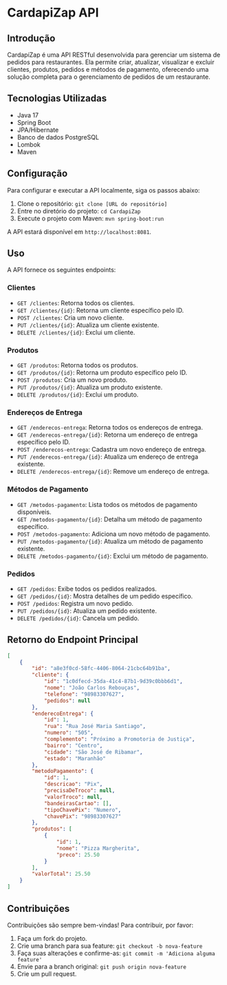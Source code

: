 # CardapiZap API

## Introdução

CardapiZap é uma API RESTful desenvolvida para gerenciar um sistema de pedidos para restaurantes. 
Ela permite criar, atualizar, visualizar e excluir clientes, produtos, pedidos e métodos de pagamento, oferecendo uma solução completa para o gerenciamento de pedidos de um restaurante.

## Tecnologias Utilizadas

- Java 17
- Spring Boot
- JPA/Hibernate
- Banco de dados PostgreSQL
- Lombok
- Maven

## Configuração

Para configurar e executar a API localmente, siga os passos abaixo:

1. Clone o repositório: `git clone [URL do repositório]`
2. Entre no diretório do projeto: `cd CardapiZap`
3. Execute o projeto com Maven: `mvn spring-boot:run`

A API estará disponível em `http://localhost:8081`.

## Uso

A API fornece os seguintes endpoints:

### Clientes
- `GET /clientes`: Retorna todos os clientes.
- `GET /clientes/{id}`: Retorna um cliente específico pelo ID.
- `POST /clientes`: Cria um novo cliente.
- `PUT /clientes/{id}`: Atualiza um cliente existente.
- `DELETE /clientes/{id}`: Exclui um cliente.

### Produtos
- `GET /produtos`: Retorna todos os produtos.
- `GET /produtos/{id}`: Retorna um produto específico pelo ID.
- `POST /produtos`: Cria um novo produto.
- `PUT /produtos/{id}`: Atualiza um produto existente.
- `DELETE /produtos/{id}`: Exclui um produto.

### Endereços de Entrega
- `GET /enderecos-entrega`: Retorna todos os endereços de entrega.
- `GET /enderecos-entrega/{id}`: Retorna um endereço de entrega específico pelo ID.
- `POST /enderecos-entrega`: Cadastra um novo endereço de entrega.
- `PUT /enderecos-entrega/{id}`: Atualiza um endereço de entrega existente.
- `DELETE /enderecos-entrega/{id}`: Remove um endereço de entrega.

### Métodos de Pagamento
- `GET /metodos-pagamento`: Lista todos os métodos de pagamento disponíveis.
- `GET /metodos-pagamento/{id}`: Detalha um método de pagamento específico.
- `POST /metodos-pagamento`: Adiciona um novo método de pagamento.
- `PUT /metodos-pagamento/{id}`: Atualiza um método de pagamento existente.
- `DELETE /metodos-pagamento/{id}`: Exclui um método de pagamento.

### Pedidos
- `GET /pedidos`: Exibe todos os pedidos realizados.
- `GET /pedidos/{id}`: Mostra detalhes de um pedido específico.
- `POST /pedidos`: Registra um novo pedido.
- `PUT /pedidos/{id}`: Atualiza um pedido existente.
- `DELETE /pedidos/{id}`: Cancela um pedido.

## Retorno do Endpoint Principal
```json
[
    {
        "id": "a8e3f0cd-58fc-4406-8064-21cbc64b91ba",
        "cliente": {
            "id": "1c0dfecd-35da-41c4-87b1-9d39c0bbb6d1",
            "nome": "João Carlos Rebouças",
            "telefone": "98983307627",
            "pedidos": null
        },
        "enderecoEntrega": {
            "id": 1,
            "rua": "Rua José Maria Santiago",
            "numero": "505",
            "complemento": "Próximo a Promotoria de Justiça",
            "bairro": "Centro",
            "cidade": "São José de Ribamar",
            "estado": "Maranhão"
        },
        "metodoPagamento": {
            "id": 1,
            "descricao": "Pix",
            "precisaDeTroco": null,
            "valorTroco": null,
            "bandeirasCartao": [],
            "tipoChavePix": "Numero",
            "chavePix": "98983307627"
        },
        "produtos": [
            {
                "id": 1,
                "nome": "Pizza Margherita",
                "preco": 25.50
            }
        ],
        "valorTotal": 25.50
    }
]
```

## Contribuições

Contribuições são sempre bem-vindas! Para contribuir, por favor:

1. Faça um fork do projeto.
2. Crie uma branch para sua feature: `git checkout -b nova-feature`
3. Faça suas alterações e confirme-as: `git commit -m 'Adiciona alguma feature'`
4. Envie para a branch original: `git push origin nova-feature`
5. Crie um pull request.
